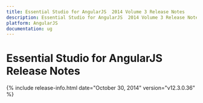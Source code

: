 ```yaml
---
title: Essential Studio for AngularJS  2014 Volume 3 Release Notes  
description: Essential Studio for AngularJS  2014 Volume 3 Release Notes  
platform: AngularJS
documentation: ug
---
```


# Essential Studio for AngularJS  Release Notes  

{% include release-info.html date="October 30, 2014"  version="v12.3.0.36" %} 






